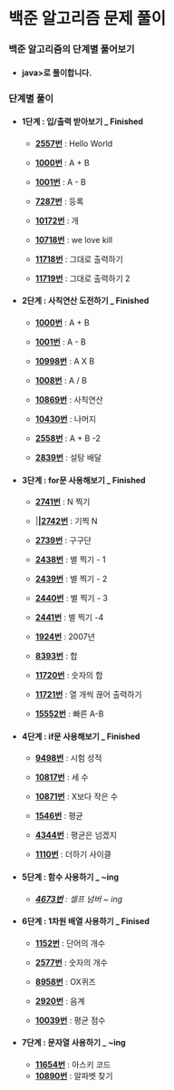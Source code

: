 # 백준 알고리즘 문제 풀이

### 백준 **알고리즘의** 단계별 풀어보기  

- #### java>로 풀이합니다.

  

### 단계별 풀이

- #### 1단계 : 입/출력 받아보기 _  Finished

  - [**2557번**](<https://github.com/audtjr9514/BaekJoon_Algorithm/blob/master/src/bj_2557.java>) : Hello World

  - [**1000번**](<https://github.com/audtjr9514/BaekJoon_Algorithm/blob/master/src/bj_1000.java>) : A + B

  - [**1001번**](<https://github.com/audtjr9514/BaekJoon_Algorithm/blob/master/src/bj_1001.java>) : A - B

  - [**7287번**](<https://github.com/audtjr9514/BaekJoon_Algorithm/blob/master/src/bj_7287.java>) : 등록

  - [**10172번**](<https://github.com/audtjr9514/BaekJoon_Algorithm/blob/master/src/bj_10172.java>) : 개

  - [**10718번**](<https://github.com/audtjr9514/BaekJoon_Algorithm/blob/master/src/bj_10718.java>) : we love kill

  - [**11718번**](<https://github.com/audtjr9514/BaekJoon_Algorithm/blob/master/src/bj_11718.java>) : 그대로 출력하기

  - [**11719번**](<https://github.com/audtjr9514/BaekJoon_Algorithm/blob/master/src/bj_11719.java>) : 그대로 출력하기 2

  

- #### 2단계 : 사칙연산 도전하기  _ Finished

  - [**1000번**](<https://github.com/audtjr9514/BaekJoon_Algorithm/blob/master/src/bj_1000.java>) : A + B

  - [**1001번**](<https://github.com/audtjr9514/BaekJoon_Algorithm/blob/master/src/bj_1001.java>) : A - B

  - [**10998번**](<https://github.com/audtjr9514/BaekJoon_Algorithm/blob/master/src/bj_10998.java>) : A X B

  - [**1008번**](<https://github.com/audtjr9514/BaekJoon_Algorithm/blob/master/src/bj_1008.java>) : A / B

  - [**10869번**](<https://github.com/audtjr9514/BaekJoon_Algorithm/blob/master/src/bj_10869.java>) : 사칙연산

  - [**10430번**](<https://github.com/audtjr9514/BaekJoon_Algorithm/blob/master/src/bj_10430.java>) : 나머지

  - [**2558번**](<https://github.com/audtjr9514/BaekJoon_Algorithm/blob/master/src/bj_2558.java>) : A + B -2

  - [**2839번**](<https://github.com/audtjr9514/BaekJoon_Algorithm/blob/master/src/bj_2839.java>) : 설탕 배달

  

- #### 3단계 : for문 사용해보기 _ Finished

  - [**2741번**](<https://github.com/audtjr9514/BaekJoon_Algorithm/blob/master/src/bj_2741.java>) : N 찍기

  - |[**|2742번**](<https://github.com/audtjr9514/BaekJoon_Algorithm/blob/master/src/bj_2742.java>) : 기찍 N

  - [**2739번**](<https://github.com/audtjr9514/BaekJoon_Algorithm/blob/master/src/bj_2739.java>) : 구구단

  - [**2438번**](<https://github.com/audtjr9514/BaekJoon_Algorithm/blob/master/src/bj_2438.java>) : 별 찍기 - 1

  - [**2439번**](<https://github.com/audtjr9514/BaekJoon_Algorithm/blob/master/src/bj_2439.java>) : 별 찍기 - 2

  - [**2440번**](<https://github.com/audtjr9514/BaekJoon_Algorithm/blob/master/src/bj_2440.java>) : 별 찍기 - 3

  - [**2441번**](<https://github.com/audtjr9514/BaekJoon_Algorithm/blob/master/src/bj_2441.java>) : 별 찍기 -4

  - [**1924번**](<https://github.com/audtjr9514/BaekJoon_Algorithm/blob/master/src/bj_1924.java>) : 2007년

  - [**8393번**](<https://github.com/audtjr9514/BaekJoon_Algorithm/blob/master/src/bj_8393.java>) : 합

  - [**11720번**](<https://github.com/audtjr9514/BaekJoon_Algorithm/blob/master/src/bj_11720.java>) : 숫자의 합

  - [**11721번**](<https://github.com/audtjr9514/BaekJoon_Algorithm/blob/master/src/bj_11721.java>) : 열 개씩 끊어 출력하기

  - [**15552번**](<https://github.com/audtjr9514/BaekJoon_Algorithm/blob/master/src/bj_15552.java>) : 빠른 A-B

  

- #### 4단계 : if문 사용해보기 _ Finished

  - [**9498번**](<https://github.com/audtjr9514/BaekJoon_Algorithm/blob/master/src/bj_9498.java>) : 시험 성적

  - [**10817번**](<https://github.com/audtjr9514/BaekJoon_Algorithm/blob/master/src/bj_10817.java>) : 세 수

  - [**10871번**](<https://github.com/audtjr9514/BaekJoon_Algorithm/blob/master/src/bj_10871.java>) : X보다 작은 수

  - [**1546번**](<https://github.com/audtjr9514/BaekJoon_Algorithm/blob/master/src/bj_1546.java>) : 평균

  - [**4344번**](<https://github.com/audtjr9514/BaekJoon_Algorithm/blob/master/src/bj_4344.java>) : 평균은 넘겠지

  - [**1110번**](<https://github.com/audtjr9514/BaekJoon_Algorithm/blob/master/src/bj_1110.java>) : 더하기 사이클

  

- #### 5단계 : 함수 사용하기 _ ~ing

  - *[**4673번**](<https://github.com/audtjr9514/BaekJoon_Algorithm/blob/master/src/bj_4673.java>) : 셀프 넘버 ~ ing*

  

- #### 6단계 : 1차원 배열 사용하기 _ Finised

  - [**1152번**](<https://github.com/audtjr9514/BaekJoon_Algorithm/blob/master/src/bj_1152.java>) : 단어의 개수

  - [**2577번**](<https://github.com/audtjr9514/BaekJoon_Algorithm/blob/master/src/bj_2577.java>) : 숫자의 개수

  - [**8958번**](<https://github.com/audtjr9514/BaekJoon_Algorithm/blob/master/src/bj_8958.java>) : OX퀴즈

  - [**2920번**](<https://github.com/audtjr9514/BaekJoon_Algorithm/blob/master/src/bj_2920.java>) : 음계

  - [**10039번**](<https://github.com/audtjr9514/BaekJoon_Algorithm/blob/master/src/bj_10039.java>) : 평균 점수

  

- #### 7단계 : 문자열 사용하기 _ ~ing

  - [**11654번**](<https://github.com/audtjr9514/BaekJoon_Algorithm/blob/master/src/bj_11654.java>) : 아스키 코드
  - [**10890번**](<https://github.com/audtjr9514/BaekJoon_Algorithm/blob/master/src/bj_110890.java>) : 알파벳 찾기

